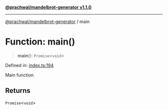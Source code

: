 [**@prachwal/mandelbrot-generator v1.1.0**](../README.md)

***

[@prachwal/mandelbrot-generator](../globals.md) / main

# Function: main()

> **main**(): `Promise`\<`void`\>

Defined in: [index.ts:194](https://github.com/prachwal/mandelbrot-generator/blob/5b5c3b49b15f9fe9f6b376b7b3d8c1d326229805/src/index.ts#L194)

Main function

## Returns

`Promise`\<`void`\>
